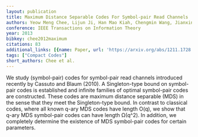 ```yaml
---
layout: publication
title: Maximum Distance Separable Codes For Symbol-pair Read Channels
authors: Yeow Meng Chee, Lijun Ji, Han Mao Kiah, Chengmin Wang, Jianxing Yin
conference: IEEE Transactions on Information Theory
year: 2013
bibkey: chee2012maximum
citations: 83
additional_links: [{name: Paper, url: 'https://arxiv.org/abs/1211.1728'}]
tags: ["Compact Codes"]
short_authors: Chee et al.
---
```

We study (symbol-pair) codes for symbol-pair read channels introduced
recently by Cassuto and Blaum (2010). A Singleton-type bound on symbol-pair
codes is established and infinite families of optimal symbol-pair codes are
constructed. These codes are maximum distance separable (MDS) in the sense that
they meet the Singleton-type bound. In contrast to classical codes, where all
known q-ary MDS codes have length O(q), we show that q-ary MDS symbol-pair
codes can have length Ω(q^2). In addition, we completely determine the
existence of MDS symbol-pair codes for certain parameters.